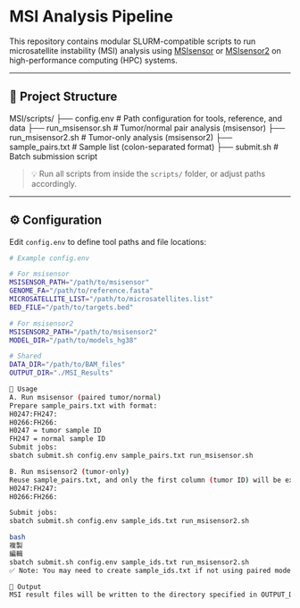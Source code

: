 # MSI Analysis Pipeline

This repository contains modular SLURM-compatible scripts to run microsatellite instability (MSI) analysis using [MSIsensor](https://github.com/ding-lab/msisensor) or [MSIsensor2](https://github.com/niu-lab/msisensor2) on high-performance computing (HPC) systems.

---

## 📁 Project Structure
MSI/scripts/
├── config.env # Path configuration for tools, reference, and data
├── run_msisensor.sh # Tumor/normal pair analysis (msisensor)
├── run_msisensor2.sh # Tumor-only analysis (msisensor2)
├── sample_pairs.txt # Sample list (colon-separated format)
├── submit.sh # Batch submission script

> 💡 Run all scripts from inside the `scripts/` folder, or adjust paths accordingly.

---

## ⚙️ Configuration

Edit `config.env` to define tool paths and file locations:

```bash
# Example config.env

# For msisensor
MSISENSOR_PATH="/path/to/msisensor"
GENOME_FA="/path/to/reference.fasta"
MICROSATELLITE_LIST="/path/to/microsatellites.list"
BED_FILE="/path/to/targets.bed"

# For msisensor2
MSISENSOR2_PATH="/path/to/msisensor2"
MODEL_DIR="/path/to/models_hg38"

# Shared
DATA_DIR="/path/to/BAM_files"
OUTPUT_DIR="./MSI_Results"

🚀 Usage
A. Run msisensor (paired tumor/normal)
Prepare sample_pairs.txt with format:
H0247:FH247:
H0266:FH266:
H0247 = tumor sample ID
FH247 = normal sample ID
Submit jobs:
sbatch submit.sh config.env sample_pairs.txt run_msisensor.sh

B. Run msisensor2 (tumor-only)
Reuse sample_pairs.txt, and only the first column (tumor ID) will be extracted:
H0247:FH247:
H0266:FH266:

Submit jobs:
sbatch submit.sh config.env sample_ids.txt run_msisensor2.sh

bash
複製
編輯
sbatch submit.sh config.env sample_ids.txt run_msisensor2.sh
✅ Note: You may need to create sample_ids.txt if not using paired mode.

📂 Output
MSI result files will be written to the directory specified in OUTPUT_DIR.
